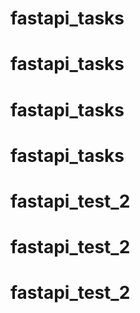 # fastapi_tasks
# fastapi_tasks
# fastapi_tasks
# fastapi_tasks
# fastapi_test_2
# fastapi_test_2
# fastapi_test_2
